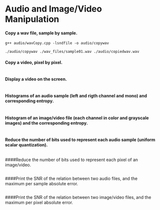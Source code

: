 # Audio and Image/Video Manipulation

#### Copy a wav file, sample by sample. 
```
g++ audio/wavCopy.cpp -lsndfile -o audio/copywav
  
./audio/copywav ./wav_files/sample01.wav ./audio/copiedwav.wav
```

#### Copy a video, pixel by pixel.
```

```

#### Display a video on the screen.
```

```

#### Histograms of an audio sample (left and rigth channel and mono) and corresponding entropy.
```

```

#### Histogram of an image/video file (each channel in color and grayscale images) and the corresponding entropy.
```

```

#### Reduce the number of bits used to represent each audio sample (uniform scalar quantization).
```

```

####Reduce the number of bits used to represent each pixel of an image/video.
```

```

####Print the SNR of the relation between two audio files, and the maximum per sample absolute error.
```

```

####Print the SNR of the relation between two image/video files, and the maximum per pixel absolute error.
```

```
